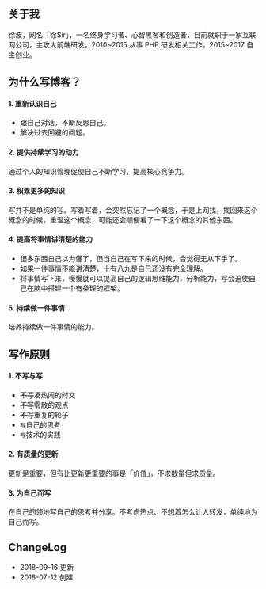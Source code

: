 ## 关于我
徐波，网名「徐Sir」，一名终身学习者、心智黑客和创造者，目前就职于一家互联网公司，主攻大前端研发。2010~2015 从事 PHP 研发相关工作，2015~2017 自主创业。

## 为什么写博客？

#### 1. 重新认识自己

* 跟自己对话，不断反思自己。
* 解决过去回避的问题。

#### 2. 提供持续学习的动力
通过个人的知识管理促使自己不断学习，提高核心竞争力。

#### 3. 积累更多的知识
写并不是单纯的写。写着写着，会突然忘记了一个概念，于是上网找，找回来这个概念的时候，重温这个概念，可能还会顺便看了一下这个概念的其他东西。

#### 4. 提高将事情讲清楚的能力

* 很多东西自己以为懂了，但当自己在写下来的时候，会觉得无从下手了。
* 如果一件事情不能讲清楚，十有八九是自己还没有完全理解。
* 将事情写下来，慢慢就可以提高自己的逻辑思维能力，分析能力，写会迫使自己在脑中搭建一个有条理的框架。

#### 5. 持续做一件事情
培养持续做一件事情的能力。

## 写作原则

#### 1. 不写与写
* ~~不写~~凑热闹的时文
* ~~不写~~零散的观点
* ~~不写~~重复的轮子
* `写`自己的思考
* `写`技术的实践

#### 2. 有质量的更新
更新是重要，但有比更新更重要的事是「价值」，不求数量但求质量。

#### 3. 为自己而写
在自己的领地写自己的思考并分享。不考虑热点、不想着怎么让人转发，单纯地为自己而写。


## ChangeLog

* 2018-09-16 更新
* 2018-07-12 创建



